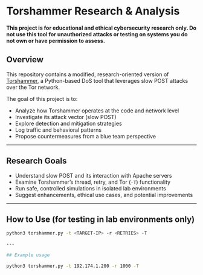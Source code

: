 # Torshammer Research & Analysis

**This project is for educational and ethical cybersecurity research only. Do not use this tool for unauthorized attacks or testing on systems you do not own or have permission to assess.**

## Overview

This repository contains a modified, research-oriented version of [Torshammer](https://github.com/Karlheinzniebuhr/torshammer), a Python-based DoS tool that leverages slow POST attacks over the Tor network.

The goal of this project is to:
- Analyze how Torshammer operates at the code and network level
- Investigate its attack vector (slow POST)
- Explore detection and mitigation strategies
- Log traffic and behavioral patterns
- Propose countermeasures from a blue team perspective

---

## Research Goals

- Understand slow POST and its interaction with Apache servers
- Examine Torshammer’s thread, retry, and Tor (`-T`) functionality
- Run safe, controlled simulations in isolated lab environments
- Suggest enhancements, ethical use cases, and potential improvements

---

## How to Use (for testing in lab environments only)

```bash
python3 torshammer.py -t <TARGET-IP> -r <RETRIES> -T

---

## Example usage 

python3 torshammer.py -t 192.174.1.200 -r 1000 -T
